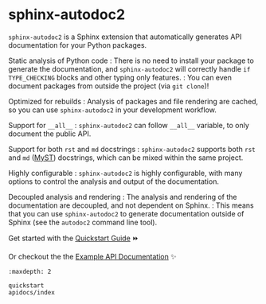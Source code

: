 # sphinx-autodoc2

`sphinx-autodoc2` is a Sphinx extension that automatically generates API documentation for your Python packages.

Static analysis of Python code
: There is no need to install your package to generate the documentation, and `sphinx-autodoc2` will correctly handle `if TYPE_CHECKING` blocks and other typing only features.
: You can even document packages from outside the project (via `git clone`)!

Optimized for rebuilds
: Analysis of packages and file rendering are cached, so you can use `sphinx-autodoc2` in your development workflow.

Support for `__all__`
: `sphinx-autodoc2` can follow `__all__` variable, to only document the public API.

Support for both `rst` and `md` docstrings
: `sphinx-autodoc2` supports both `rst` and `md` ([MyST](https://myst-parser.readthedocs.io)) docstrings, which can be mixed within the same project.

Highly configurable
: `sphinx-autodoc2` is highly configurable, with many options to control the analysis and output of the documentation.

Decoupled analysis and rendering
: The analysis and rendering of the documentation are decoupled, and not dependent on Sphinx.
: This means that you can use `sphinx-autodoc2` to generate documentation outside of Sphinx (see the `autodoc2` command line tool).

Get started with the [Quickstart Guide](quickstart.md) ⏩

Or checkout the the [Example API Documentation](apidocs/index.rst) ✨

```{toctree}
:maxdepth: 2

quickstart
apidocs/index
```
